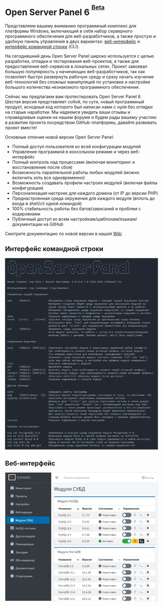 Open Server Panel 6 <sup><sup>[Beta](https://ru.wikipedia.org/wiki/Бета-тестирование)</sup></sup>
=======================================
Представляем вашему вниманию программный комплекс для платформы Windows, включающий в себя набор серверного программного обеспечения для веб-разработчиков, а также простую и удобную панель управления в двух вариантах: [веб-интерфейс](https://github.com/OSPanel/OpenServerPanel#веб-интерфейс) и [интерфейс командной строки](https://github.com/OSPanel/OpenServerPanel#интерфейс-командной-строки) (CLI).

На сегодняшний день Open Server Panel широко используется с целью разработки, отладки и тестирования веб-проектов, а также для предоставления веб-сервисов в локальных сетях. Проект завоевал большую популярность у начинающих веб-разработчиков, так как позволяет быстро развернуть рабочую среду и сразу начать изучение веб-технологий без сложных манипуляций по установке и настройке большого количества незнакомого программного обеспечения.

Сейчас мы предлагаем вам протестировать Open Server Panel 6. Шестая версия представляет собой, по сути, новый программный продукт, исходный код которого был написан нами с нуля без оглядки на старые наработки. Мы надеемся увидеть ваши отзывы и справедливые оценки на нашем форуме и будем рады вашему участию в развитии проекта посредством GitHub-платформы, давайте развивать проект вместе!

Основные отличия новой версии Open Server Panel:

- Полный доступ пользователя ко всей конфигурации модулей
- Управление программой в консольном режиме и через веб-интерфейс
- Полный контроль над процессами (включая мониторинг и восстановление после сбоя)
- Возможность параллельной работы любых модулей (можно включить хоть все одновременно)
- Возможность создавать профили настроек модулей (включая файлы конфигурации)
- Персонализация настроек для каждого домена (от IP до версии PHP)
- Преднастроенная среда окружения для каждого модуля (вплоть до входа в shell/cli одной командой)
- 100% стабильность работы без багов/зависаний и проблем с кодировками
- Публичный доступ ко всем настройкам/шаблонам/языкам/документации на GitHub

Смотрите документацию по новой версии в нашей [Wiki](https://github.com/OSPanel/OpenServerPanel/wiki/Документация)

Интерфейс командной строки
----------
![Open Server Panel Console](./resources/cli.png)

Веб-интерфейс
----------
![Open Server Panel Web Interface](./resources/web.png)
